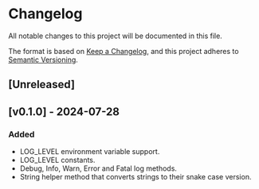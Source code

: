 # Changelog

All notable changes to this project will be documented in this file.

The format is based on [Keep a Changelog](https://keepachangelog.com/en/1.1.0/),
and this project adheres to [Semantic Versioning](https://semver.org/spec/v2.0.0.html).

## [Unreleased]

## [v0.1.0] - 2024-07-28

### Added

- LOG_LEVEL environment variable support.
- LOG_LEVEL constants.
- Debug, Info, Warn, Error and Fatal log methods.
- String helper method that converts strings to their snake case version.

[0.1.0]: https://github.com/iolave/go-logger/releases/tag/v0.1.0
